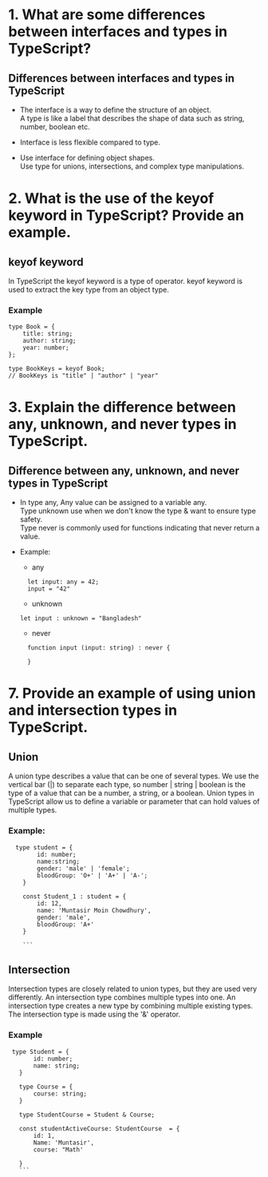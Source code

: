 # 1. What are some differences between interfaces and types in TypeScript?

## Differences between interfaces and types in TypeScript

- The interface is a way to define the structure of an object. <br/>
  A type is like a label that describes the shape of data such as string, number, boolean etc.

- Interface is less flexible compared to type.

- Use interface for defining object shapes. <br/>
  Use type for unions, intersections, and complex type manipulations.

# 2. What is the use of the keyof keyword in TypeScript? Provide an example.

## keyof keyword

In TypeScript the keyof keyword is a type of operator. keyof keyword is used to extract the key type from an object type.

### Example

```
type Book = {
    title: string;
    author: string;
    year: number;
};

type BookKeys = keyof Book;
// BookKeys is "title" | "author" | "year"
```

# 3. Explain the difference between any, unknown, and never types in TypeScript.

## Difference between any, unknown, and never types in TypeScript

- In type any, Any value can be assigned to a variable any. </br> Type unknown use when we don't know the type & want to ensure type safety. </br> Type never is commonly used for functions indicating that never return a value.

- Example: </br>

  - any

  ```
    let input: any = 42;
    input = "42"
  ```

  - unknown

  ```
  let input : unknown = "Bangladesh"

  ```

  - never

  ```
    function input (input: string) : never {

    }
  ```

# 7. Provide an example of using union and intersection types in TypeScript.

## Union

A union type describes a value that can be one of several types. We use the vertical bar (|) to separate each type, so number | string | boolean is the type of a value that can be a number, a string, or a boolean.
Union types in TypeScript allow us to define a variable or parameter that can hold values of multiple types.

### Example:

````
  type student = {
        id: number;
        name:string;
        gender: 'male' | 'female';
        bloodGroup: 'O+' | 'A+' | 'A-';
    }

    const Student_1 : student = {
        id: 12,
        name: 'Muntasir Moin Chowdhury',
        gender: 'male',
        bloodGroup: 'A+'
    }

    ```
````

## Intersection

Intersection types are closely related to union types, but they are used very differently. An intersection type combines multiple types into one. An intersection type creates a new type by combining multiple existing types. The intersection type is made using the '&' operator.

### Example

````
 type Student = {
       id: number;
       name: string;
   }

   type Course = {
       course: string;
   }

   type StudentCourse = Student & Course;

   const studentActiveCourse: StudentCourse  = {
       id: 1,
       Name: 'Muntasir',
       course: "Math'

   }
   ```
````
